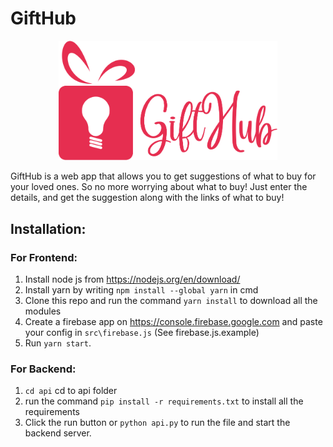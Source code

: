<!-- @format -->

# GiftHub

<p align="center">
  <img src="src/assets/logo.png" width="350" title="GiftHub">
</p>
GiftHub is a web app that allows you to get suggestions of what to buy for your loved ones. So no more worrying about what to buy! Just enter the details, and get the suggestion along with the links of what to buy!

## Installation:

### For Frontend:

1. Install node js from https://nodejs.org/en/download/
2. Install yarn by writing `npm install --global yarn` in cmd
3. Clone this repo and run the command `yarn install` to download all the modules
4. Create a firebase app on https://console.firebase.google.com and paste your config in `src\firebase.js` (See firebase.js.example)
5. Run `yarn start`.

### For Backend:

1. `cd api` cd to api folder
2. run the command `pip install -r requirements.txt` to install all the requirements
3. Click the run button or `python api.py` to run the file and start the backend server.
